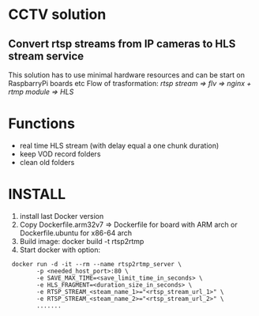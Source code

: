 # CCTV solution
## Convert rtsp streams from IP cameras to HLS stream service
This solution has to use minimal hardware resources and can be start on RaspbarryPi boards etc
Flow of trasformation: *rtsp stream => flv => nginx + rtmp module => HLS*

# Functions
 - real time HLS stream (with delay equal a one chunk duration)
 - keep VOD record folders
 - clean old folders
 # INSTALL
 1. install last Docker version
 1. Copy Dockerfile.arm32v7 => Dockerfile for board with ARM arch or Dockerfile.ubuntu for x86-64 arch
 1. Build image: docker build -t rtsp2rtmp
 1. Start docker with option:
```
 docker run -d -it --rm --name rtsp2rtmp_server \
        -p <needed_host_port>:80 \
        -e SAVE_MAX_TIME=<save_limit_time_in_seconds> \
        -e HLS_FRAGMENT=<duration_size_in_seconds> \
        -e RTSP_STREAM_<steam_name_1>="<rtsp_stream_url_1>" \
        -e RTSP_STREAM_<steam_name_2>="<rtsp_stream_url_2>" \
        .......
```